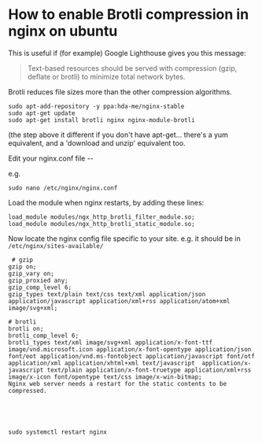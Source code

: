 ﻿# How to enable Brotli compression in nginx on ubuntu

This is useful if (for example) Google Lighthouse gives you this message:

> Text-based resources should be served with compression (gzip, deflate or brotli) to minimize total network bytes.


Brotli reduces file sizes more than the other compression algorithms.




	sudo apt-add-repository -y ppa:hda-me/nginx-stable
	sudo apt-get update
	sudo apt-get install brotli nginx nginx-module-brotli

(the step above it different if you don't have apt-get... there's a yum equivalent, and a 'download and unzip' equivalent too.


Edit your nginx.conf file --

e.g.

	sudo nano /etc/nginx/nginx.conf


Load the module when nginx restarts, by adding these lines:

	load_module modules/ngx_http_brotli_filter_module.so;
	load_module modules/ngx_http_brotli_static_module.so;


Now locate the nginx config file specific to your site. e.g. it should be in `/etc/nginx/sites-available/`



	 # gzip
	gzip on;
	gzip_vary on;
	gzip_proxied any;
	gzip_comp_level 6;
	gzip_types text/plain text/css text/xml application/json application/javascript application/xml+rss application/atom+xml image/svg+xml;

	# brotli
	brotli on;
	brotli_comp_level 6;
	brotli_types text/xml image/svg+xml application/x-font-ttf image/vnd.microsoft.icon application/x-font-opentype application/json font/eot application/vnd.ms-fontobject application/javascript font/otf application/xml application/xhtml+xml text/javascript  application/x-javascript text/plain application/x-font-truetype application/xml+rss image/x-icon font/opentype text/css image/x-win-bitmap;
	Nginx web server needs a restart for the static contents to be compressed.





	sudo systemctl restart nginx
